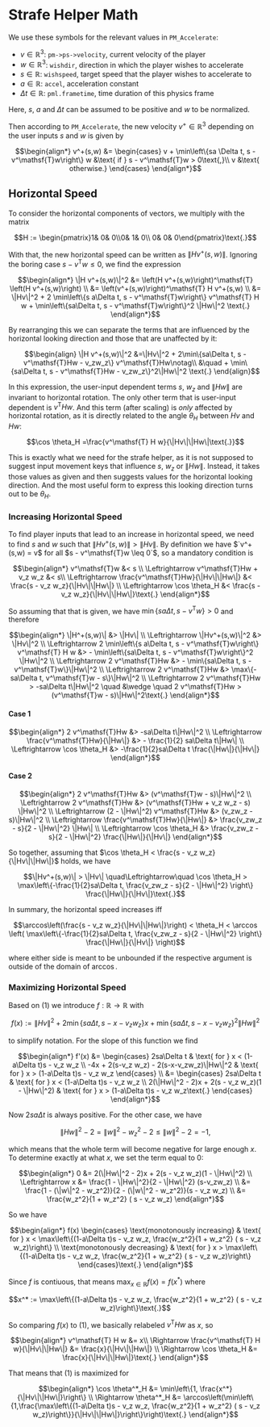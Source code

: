 # Strafe Helper Math

We use these symbols for the relevant values in `PM_Accelerate`:

* $`v \in \mathbb{R}^3`$: `pm->ps->velocity`, current velocity of the player
* $`w \in \mathbb{R}^3`$: `wishdir`, direction in which the player wishes to accelerate
* $`s \in \mathbb{R}`$: `wishspeed`, target speed that the player wishes to accelerate to
* $`a \in \mathbb{R}`$: `accel`, acceleration constant
* $`\Delta t \in \mathbb{R}`$: `pml.frametime`, time duration of this physics frame

Here, $`s`$, $`a`$ and $`\Delta t`$ can be assumed to be positive and $`w`$ to be normalized.

Then according to `PM_Accelerate`, the new velocity $`v^+ \in \mathbb{R}^3`$ depending on the user inputs $`s`$ and $`w`$ is given by

```math
\begin{align*}
v^+(s,w) &= \begin{cases}
v + \min\left\{sa \Delta t, s - v^\mathsf{T}w\right\} w &\text{ if } s - v^\mathsf{T}w > 0\text{,}\\
v &\text{ otherwise.}
\end{cases}
\end{align*}
```

## Horizontal Speed

To consider the horizontal components of vectors, we multiply with the matrix

```math
H := \begin{pmatrix}1& 0& 0\\0& 1& 0\\ 0& 0& 0\end{pmatrix}\text{.}
```

With that, the new horizontal speed can be written as $`\|H v^+(s,w)\|`$.
Ignoring the boring case $`s - v^\mathsf{T}w \leq 0`$, we find the expression

```math
\begin{align*}
\|H v^+(s,w)\|^2 &= \left(H v^+(s,w)\right)^\mathsf{T} \left(H v^+(s,w)\right) \\
&= \left(v^+(s,w)\right)^\mathsf{T} H v^+(s,w) \\
&= \|Hv\|^2 + 2 \min\left\{s a\Delta t, s - v^\mathsf{T}w\right\} v^\mathsf{T} H w + \min\left\{sa\Delta t, s - v^\mathsf{T}w\right\}^2 \|Hw\|^2 \text{.}
\end{align*}
```

By rearranging this we can separate the terms that are influenced by the horizontal looking direction and those that are unaffected by it:

```math
\begin{align}
\|H v^+(s,w)\|^2 &=\|Hv\|^2 + 2\min\{sa\Delta t, s - v^\mathsf{T}Hw - v_zw_z\} v^\mathsf{T}Hw\notag\\
&\quad + \min\{sa\Delta t, s - v^\mathsf{T}Hw - v_zw_z\}^2\|Hw\|^2 \text{.}
\end{align}
```

In this expression, the user-input dependent terms $`s`$, $`w_z`$ and $`\|Hw\|`$ are invariant to horizontal rotation.
The only other term that is user-input dependent is $`v^\mathsf{T}Hw`$.
And this term (after scaling) is *only* affected by horizontal rotation, as it is directly related to the angle $`\theta_H`$ between $`Hv`$ and $`Hw`$:

```math
\cos \theta_H =\frac{v^\mathsf{T} H w}{\|Hv\|\|Hw\|\text{.}}
```

This is exactly what we need for the strafe helper, as it is not supposed to suggest input movement keys that influence $`s`$, $`w_z`$ or $`\|Hw\|`$.
Instead, it takes those values as given and then suggests values for the horizontal looking direction.
And the most useful form to express this looking direction turns out to be $`\theta_H`$.

### Increasing Horizontal Speed

To find player inputs that lead to an increase in horizontal speed, we need to find $`s`$ and $`w`$ such that $`\|Hv^+(s,w)\| > \|Hv\|`$.
By definition we have $`v^+(s,w) = v$ for all $s - v^\mathsf{T}w \leq 0`$, so a mandatory condition is

```math
\begin{align*}
v^\mathsf{T}w &< s \\
\Leftrightarrow v^\mathsf{T}Hw + v_z w_z &< s\\
\Leftrightarrow \frac{v^\mathsf{T}Hw}{\|Hv\|\|Hw\|} &< \frac{s - v_z w_z}{\|Hv\|\|Hw\|} \\
\Leftrightarrow \cos \theta_H &< \frac{s - v_z w_z}{\|Hv\|\|Hw\|}\text{.}
\end{align*}
```

So assuming that that is given, we have $`\min\{sa\Delta t, s - v^\mathsf{T}w\} > 0`$ and therefore

```math
\begin{align*}
\|H^+(s,w)\| &> \|Hv\| \\
\Leftrightarrow \|Hv^+(s,w)\|^2 &> \|Hv\|^2 \\
\Leftrightarrow 2 \min\left\{s a\Delta t, s - v^\mathsf{T}w\right\} v^\mathsf{T} H w &> - \min\left\{sa\Delta t, s - v^\mathsf{T}w\right\}^2 \|Hw\|^2 \\
\Leftrightarrow 2 v^\mathsf{T}Hw &> - \min\{sa\Delta t, s - v^\mathsf{T}w\}\|Hw\|^2 \\
\Leftrightarrow 2 v^\mathsf{T}Hw &> \max\{-sa\Delta t, v^\mathsf{T}w - s\}\|Hw\|^2 \\
\Leftrightarrow 2 v^\mathsf{T}Hw > -sa\Delta t\|Hw\|^2 \quad &\wedge \quad 2 v^\mathsf{T}Hw > (v^\mathsf{T}w - s)\|Hw\|^2\text{.}
\end{align*}
```

#### Case 1

```math
\begin{align*}
2 v^\mathsf{T}Hw &> -sa\Delta t\|Hw\|^2 \\
\Leftrightarrow \frac{v^\mathsf{T}Hw}{\|Hw\|} &> - \frac{1}{2} sa\Delta t\|Hw\| \\
\Leftrightarrow \cos \theta_H &> -\frac{1}{2}sa\Delta t \frac{\|Hw\|}{\|Hv\|}
\end{align*}
```

#### Case 2

```math
\begin{align*}
2 v^\mathsf{T}Hw &> (v^\mathsf{T}w - s)\|Hw\|^2 \\
\Leftrightarrow 2 v^\mathsf{T}Hw &> (v^\mathsf{T}Hw + v_z w_z - s) \|Hw\|^2 \\
\Leftrightarrow (2 - \|Hw\|^2) v^\mathsf{T}Hw &> (v_zw_z - s)\|Hw\|^2 \\
\Leftrightarrow \frac{v^\mathsf{T}Hw}{\|Hw\|} &> \frac{v_zw_z - s}{2 - \|Hw\|^2} \|Hw\| \\
\Leftrightarrow \cos \theta_H &> \frac{v_zw_z - s}{2 - \|Hw\|^2} \frac{\|Hw\|}{\|Hv\|}
\end{align*}
```

So together, assuming that $`\cos \theta_H < \frac{s - v_z w_z}{\|Hv\|\|Hw\|}`$ holds, we have

```math
\|Hv^+(s,w)\| > \|Hv\| \quad\Leftrightarrow\quad \cos \theta_H > \max\left\{-\frac{1}{2}sa\Delta t, \frac{v_zw_z - s}{2 - \|Hw\|^2} \right\} \frac{\|Hw\|}{\|Hv\|}\text{.}
```

In summary, the horizontal speed increases iff

```math
\arccos\left(\frac{s - v_z w_z}{\|Hv\|\|Hw\|}\right) < \theta_H < \arccos \left( \max\left\{-\frac{1}{2}sa\Delta t, \frac{v_zw_z - s}{2 - \|Hw\|^2} \right\} \frac{\|Hw\|}{\|Hv\|} \right)
```

where either side is meant to be unbounded if the respective argument is outside of the domain of $`\arccos`$.

### Maximizing Horizontal Speed

Based on $`(1)`$ we introduce $`f:\mathbb{R}\rightarrow\mathbb{R}`$ with

```math
f(x) := \|Hv\|^2 + 2\min\{sa\Delta t, s-x-v_zw_z\}x + \min\{sa\Delta t, s - x - v_zw_z\}^2 \|Hw\|^2
```

to simplify notation.
For the slope of this function we find

```math
\begin{align*}
f'(x) &=
\begin{cases}
2sa\Delta t & \text{ for } x < (1-a\Delta t)s - v_z w_z \\
-4x + 2(s-v_z w_z) - 2(s-x-v_zw_z)\|Hw\|^2 & \text{ for } x > (1-a\Delta t)s - v_z w_z
\end{cases} \\
&=
\begin{cases}
2sa\Delta t & \text{ for } x < (1-a\Delta t)s - v_z w_z \\
2(\|Hw\|^2 - 2)x + 2(s - v_z w_z)(1 - \|Hw\|^2) & \text{ for } x > (1-a\Delta t)s - v_z w_z\text{.}
\end{cases}
\end{align*}
```

Now $`2sa\Delta t`$ is always positive.
For the other case, we have

```math
\|Hw\|^2 - 2 = \|w\|^2 - w_z^2 - 2 \leq \|w\|^2 - 2 = -1\text{,}
```

which means that the whole term will become negative for large enough $`x`$.
To determine exactly at what $`x`$, we set the term equal to $`0`$:

```math
\begin{align*}
0 &= 2(\|Hw\|^2 - 2)x + 2(s - v_z w_z)(1 - \|Hw\|^2) \\
\Leftrightarrow x &= \frac{1 - \|Hw\|^2}{2 - \|Hw\|^2} (s-v_zw_z) \\
&= \frac{1 - (\|w\|^2 - w_z^2)}{2 - (\|w\|^2 - w_z^2)}(s - v_z w_z) \\
&= \frac{w_z^2}{1 + w_z^2} ( s - v_z w_z)
\end{align*}
```

So we have

```math
\begin{align*}
f(x) \begin{cases}
\text{monotonously increasing} & \text{ for } x < \max\left\{(1-a\Delta t)s - v_z w_z, \frac{w_z^2}{1 + w_z^2} ( s - v_z w_z)\right\} \\
\text{monotonously decreasing} & \text{ for } x > \max\left\{(1-a\Delta t)s - v_z w_z, \frac{w_z^2}{1 + w_z^2} ( s - v_z w_z)\right\}
\end{cases}\text{.}
\end{align*}
```

Since $`f`$ is contiuous, that means $`\max_{x\in\mathbb{R}} f(x) = f(x^*)`$ where

```math
x^* := \max\left\{(1-a\Delta t)s - v_z w_z, \frac{w_z^2}{1 + w_z^2} ( s - v_z w_z)\right\}\text{.}
```

So comparing $`f(x)`$ to $`(1)`$, we basically relabeled $`v^\mathsf{T} H w`$ as $x$, so

```math
\begin{align*}
v^\mathsf{T} H w &= x\\
\Rightarrow \frac{v^\mathsf{T} H w}{\|Hv\|\|Hw\|} &= \frac{x}{\|Hv\|\|Hw\|} \\
\Rightarrow \cos \theta_H &= \frac{x}{\|Hv\|\|Hw\|}\text{.}
\end{align*}
```

That means that $`(1)`$ is maximized for

```math
\begin{align*}
\cos \theta^*_H &= \min\left\{1, \frac{x^*}{\|Hv\|\|Hw\|}\right\} \\
\Rightarrow \theta^*_H &= \arccos\left(\min\left\{1,\frac{\max\left\{(1-a\Delta t)s - v_z w_z, \frac{w_z^2}{1 + w_z^2} ( s - v_z w_z)\right\}}{\|Hv\|\|Hw\|}\right\}\right)\text{.}
\end{align*}
```
